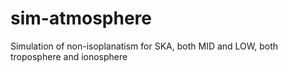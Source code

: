 # sim-atmosphere
Simulation of non-isoplanatism for SKA, both MID and LOW, both troposphere and ionosphere
